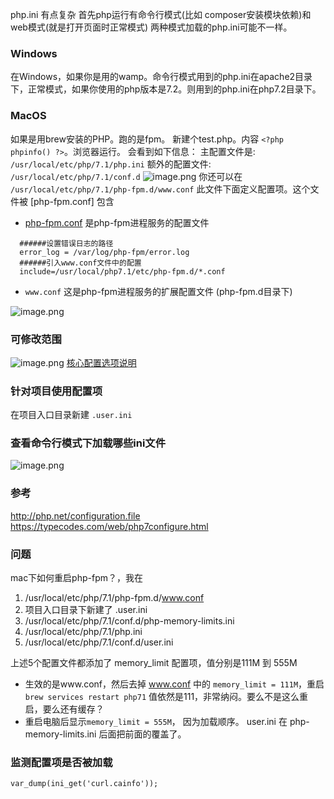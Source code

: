 php.ini 有点复杂
首先php运行有命令行模式(比如 composer安装模块依赖)和 web模式(就是打开页面时正常模式)
两种模式加载的php.ini可能不一样。
### Windows
在Windows，如果你是用的wamp。命令行模式用到的php.ini在apache2目录下，正常模式，如果你使用的php版本是7.2。则用到的php.ini在php7.2目录下。
### MacOS
如果是用brew安装的PHP。跑的是fpm。
新建个test.php。内容 `<?php phpinfo() ?>`。浏览器运行。
会看到如下信息：
主配置文件是: `/usr/local/etc/php/7.1/php.ini`
额外的配置文件: `/usr/local/etc/php/7.1/conf.d` 
     ![image.png](https://upload-images.jianshu.io/upload_images/71414-41c1e13c0a3173cf.png?imageMogr2/auto-orient/strip%7CimageView2/2/w/1240)
你还可以在 `/usr/local/etc/php/7.1/php-fpm.d/www.conf` 此文件下面定义配置项。这个文件被 [php-fpm.conf] 包含
 * [php-fpm.conf](http://php.net/manual/zh/install.fpm.configuration.php) 是php-fpm进程服务的配置文件
```
  ######设置错误日志的路径
  error_log = /var/log/php-fpm/error.log
  ######引入www.conf文件中的配置
  include=/usr/local/php7.1/etc/php-fpm.d/*.conf
```
 * `www.conf` 这是php-fpm进程服务的扩展配置文件 (php-fpm.d目录下)

![image.png](https://upload-images.jianshu.io/upload_images/71414-3c1ea4934d74cb69.png?imageMogr2/auto-orient/strip%7CimageView2/2/w/1240)

### 可修改范围
![image.png](https://upload-images.jianshu.io/upload_images/71414-0cd7abe8a63bf5b4.png?imageMogr2/auto-orient/strip%7CimageView2/2/w/1240)
[核心配置选项说明](http://php.net/manual/zh/ini.core.php)

### 针对项目使用配置项
在项目入口目录新建 `.user.ini`

### 查看命令行模式下加载哪些ini文件
![image.png](https://upload-images.jianshu.io/upload_images/71414-5da7950228e4f032.png?imageMogr2/auto-orient/strip%7CimageView2/2/w/1240)

### 参考
http://php.net/configuration.file
https://typecodes.com/web/php7configure.html

### 问题
mac下如何重启php-fpm？，我在
1.  /usr/local/etc/php/7.1/php-fpm.d/www.conf
2.  项目入口目录下新建了 .user.ini
3. /usr/local/etc/php/7.1/conf.d/php-memory-limits.ini
4. /usr/local/etc/php/7.1/php.ini
5. /usr/local/etc/php/7.1/conf.d/user.ini

上述5个配置文件都添加了 memory_limit 配置项，值分别是111M 到 555M
* 生效的是www.conf，然后去掉 www.conf 中的 `memory_limit = 111M`，重启 `brew services restart php71` 
值依然是111，非常纳闷。要么不是这么重启，要么还有缓存？
* 重启电脑后显示`memory_limit = 555M`， 因为加载顺序。 user.ini 在 php-memory-limits.ini 后面把前面的覆盖了。


### 监测配置项是否被加载
`var_dump(ini_get('curl.cainfo'));`
